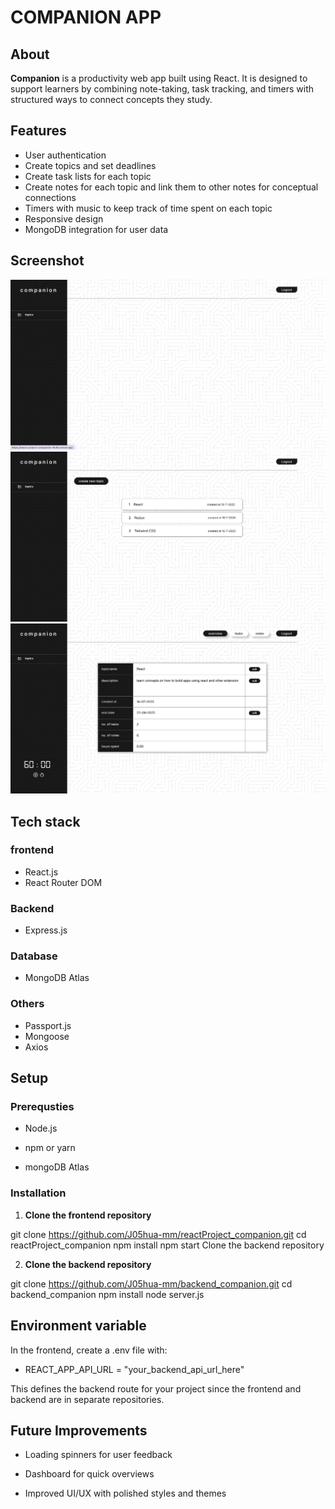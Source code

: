 # COMPANION APP

## About 

**Companion** is a productivity web app built using React. It is designed to support learners by combining note-taking, task tracking, and timers with structured ways to connect concepts they study.

## Features

- User authentication
- Create topics and set deadlines
- Create task lists for each topic
- Create notes for each topic and link them to other notes for conceptual connections
- Timers with music to keep track of time spent on each topic
- Responsive design
- MongoDB integration for user data

## Screenshot

![companion app homepage](src/assets/scrnshots/homepage.png)
![companion app topic overview](src/assets/scrnshots/topic_section.png)
![companion app topic section](src/assets/scrnshots/overview.png)


## Tech stack

### frontend

- React.js
- React Router DOM


### Backend

 - Express.js
           
### Database

- MongoDB Atlas

### Others

- Passport.js
- Mongoose
- Axios

## Setup

 ### Prerequsties

  - Node.js

  - npm or yarn

  - mongoDB Atlas

### Installation

1. **Clone the frontend repository**

git clone https://github.com/J05hua-mm/reactProject_companion.git
cd reactProject_companion
npm install
npm start
Clone the backend repository

2. **Clone the backend repository**

git clone https://github.com/J05hua-mm/backend_companion.git
cd backend_companion
npm install
node server.js

## Environment variable

In the frontend, create a .env file with:

- REACT_APP_API_URL = "your_backend_api_url_here"

This defines the backend route for your project since the frontend and backend are in separate repositories.

## Future Improvements

- Loading spinners for user feedback

- Dashboard for quick overviews

- Improved UI/UX with polished styles and themes

